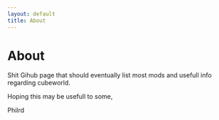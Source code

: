 ```yaml
---
layout: default
title: About
---
```


# About

Shit Gihub page that should eventually list most mods and usefull info regarding cubeworld.



Hoping this may be usefull to some,

Philrd

